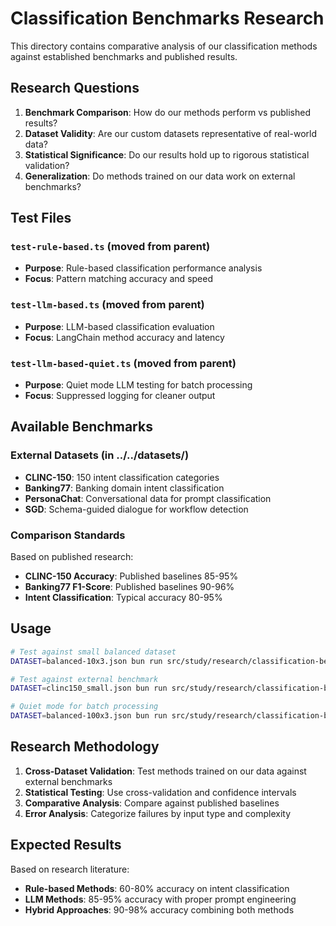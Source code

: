 # Classification Benchmarks Research

This directory contains comparative analysis of our classification methods against established benchmarks and published results.

## Research Questions

1. **Benchmark Comparison**: How do our methods perform vs published results?
2. **Dataset Validity**: Are our custom datasets representative of real-world data?
3. **Statistical Significance**: Do our results hold up to rigorous statistical validation?
4. **Generalization**: Do methods trained on our data work on external benchmarks?

## Test Files

### `test-rule-based.ts` (moved from parent)
- **Purpose**: Rule-based classification performance analysis
- **Focus**: Pattern matching accuracy and speed

### `test-llm-based.ts` (moved from parent)
- **Purpose**: LLM-based classification evaluation  
- **Focus**: LangChain method accuracy and latency

### `test-llm-based-quiet.ts` (moved from parent)
- **Purpose**: Quiet mode LLM testing for batch processing
- **Focus**: Suppressed logging for cleaner output

## Available Benchmarks

### External Datasets (in ../../datasets/)
- **CLINC-150**: 150 intent classification categories
- **Banking77**: Banking domain intent classification
- **PersonaChat**: Conversational data for prompt classification
- **SGD**: Schema-guided dialogue for workflow detection

### Comparison Standards
Based on published research:
- **CLINC-150 Accuracy**: Published baselines 85-95%
- **Banking77 F1-Score**: Published baselines 90-96%
- **Intent Classification**: Typical accuracy 80-95%

## Usage

```bash
# Test against small balanced dataset
DATASET=balanced-10x3.json bun run src/study/research/classification-benchmarks/test-rule-based.ts

# Test against external benchmark
DATASET=clinc150_small.json bun run src/study/research/classification-benchmarks/test-llm-based.ts

# Quiet mode for batch processing
DATASET=balanced-100x3.json bun run src/study/research/classification-benchmarks/test-llm-based-quiet.ts
```

## Research Methodology

1. **Cross-Dataset Validation**: Test methods trained on our data against external benchmarks
2. **Statistical Testing**: Use cross-validation and confidence intervals
3. **Comparative Analysis**: Compare against published baselines
4. **Error Analysis**: Categorize failures by input type and complexity

## Expected Results

Based on research literature:
- **Rule-based Methods**: 60-80% accuracy on intent classification
- **LLM Methods**: 85-95% accuracy with proper prompt engineering
- **Hybrid Approaches**: 90-98% accuracy combining both methods